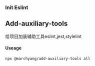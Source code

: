 ### Init Eslint 
## Add-auxiliary-tools
给项目加装辅助工具eslint,jest,stylelint
#### Useage
`npx @marchyang/add-auxiliary-tools all`

